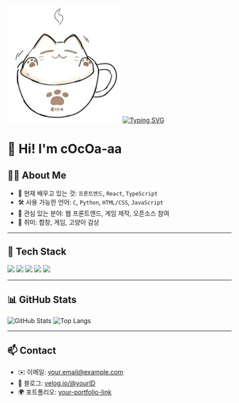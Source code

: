 ![cat coffee](./Cat_Latte.jpg) [![Typing SVG](https://readme-typing-svg.demolab.com?lines=반가워요😺)](https://git.io/typing-svg)
# 👋 Hi! I'm cOcOa-aa

## 🧑‍💻 About Me
- 🌱 현재 배우고 있는 것: `프론트엔드`, `React`, `TypeScript`
- 🛠 사용 가능한 언어: `C`, `Python`, `HTML/CSS`, `JavaScript`
- 🧠 관심 있는 분야: 웹 프론트엔드, 게임 제작, 오픈소스 참여
- 🎵 취미: 합창, 게임, 고양이 감상

---

## 🔧 Tech Stack
<img src="https://img.shields.io/badge/C-A8B9CC?style=flat&logo=c&logoColor=white"/>
<img src="https://img.shields.io/badge/Python-3776AB?style=flat&logo=python&logoColor=white"/>
<img src="https://img.shields.io/badge/HTML-E34F26?style=flat&logo=html5&logoColor=white"/>
<img src="https://img.shields.io/badge/CSS-1572B6?style=flat&logo=css3&logoColor=white"/>
<img src="https://img.shields.io/badge/JavaScript-F7DF1E?style=flat&logo=javascript&logoColor=black"/>

---

## 📊 GitHub Stats
![GitHub Stats](https://github-readme-stats.vercel.app/api?username=your-username&show_icons=true&theme=tokyonight)
![Top Langs](https://github-readme-stats.vercel.app/api/top-langs/?username=your-username&layout=compact&theme=tokyonight)

---

## 📫 Contact
- ✉️ 이메일: your.email@example.com
- 📝 블로그: [velog.io/@yourID](https://velog.io/@yourID)
- 🌍 포트폴리오: [your-portfolio-link](https://example.com)


<!--
**cOcOa-aa/cOcOa-aa** is a ✨ _special_ ✨ repository because its `README.md` (this file) appears on your GitHub profile.

Here are some ideas to get you started:

- 🔭 I’m currently working on ...
- 🌱 I’m currently learning ...
- 👯 I’m looking to collaborate on ...
- 🤔 I’m looking for help with ...
- 💬 Ask me about ...
- 📫 How to reach me: ...
- 😄 Pronouns: ...
- ⚡ Fun fact: ...
-->
